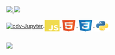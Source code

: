  <div>
  <a href="https://github.com/veledadc">
  <img height="180em" src="https://github-readme-stats.vercel.app/api?username=veledadc&show_icons=true&theme=dark&include_all_commits=true&count_private=true"/>
  <img height="180em" src="https://github-readme-stats.vercel.app/api/top-langs/?username=veledadc&layout=compact&langs_count=16&theme=dark"/>
</div>
 
<div style="display: inline_block"><br>
 <img align="center" alt="cdv-Jupyter" height="30" width="40" src="https://raw.githubusercontent.com/devicons/devicon/master/icons/jupyter/jupyter-plain colored.svg">
  <img align="center" alt="cdv-Js" height="30" width="40" src="https://raw.githubusercontent.com/devicons/devicon/master/icons/javascript/javascript-plain.svg">
  <img align="center" alt="cdv-HTML" height="30" width="40" src="https://raw.githubusercontent.com/devicons/devicon/master/icons/html5/html5-original.svg">
  <img align="center" alt="cdv-CSS" height="30" width="40" src="https://raw.githubusercontent.com/devicons/devicon/master/icons/css3/css3-original.svg">
  <img align="center" alt="cdv-Python" height="30" width="40" src="https://raw.githubusercontent.com/devicons/devicon/master/icons/python/python-original.svg">
</div>
  
  ##
 
<div> 
  <a href="https://www.linkedin.com/in/c%C3%A1ssio-v-41605aba" target="_blank"><img src="https://img.shields.io/badge/-LinkedIn-%230077B5?style=for-the-badge&logo=linkedin&logoColor=white" target="_blank"></a> 
 </div>
